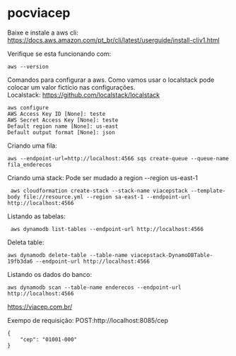 # pocviacep

Baixe e instale a aws cli: \
https://docs.aws.amazon.com/pt_br/cli/latest/userguide/install-cliv1.html

Verifique se esta funcionando com:
```
aws --version
```
Comandos para configurar a aws. Como vamos usar o localstack pode colocar um valor fictício nas configurações. \
Localstack: https://github.com/localstack/localstack

```
aws configure
AWS Access Key ID [None]: teste
AWS Secret Access Key [None]: teste
Default region name [None]: us-east
Default output format [None]: json
```
Criando uma fila: 

```
aws --endpoint-url=http://localhost:4566 sqs create-queue --queue-name fila_enderecos
```

Criando uma stack: Pode ser mudado a region --region us-east-1 

```
 aws cloudformation create-stack --stack-name viacepstack --template-body file://resource.yml --region sa-east-1 --endpoint-url http://localhost:4566
````
Listando as tabelas:

```
 aws dynamodb list-tables --endpoint-url http://localhost:4566
```

Deleta table:
```
aws dynamodb delete-table --table-name viacepstack-DynamoDBTable-19fb3da6 --endpoint-url http://localhost:4566
```

Listando os dados do banco:
```
aws dynamodb scan --table-name enderecos --endpoint-url http://localhost:4566
```

https://viacep.com.br/


Exempo de requisição:
POST:http://localhost:8085/cep 
```
{
	"cep": "01001-000"
}
```


